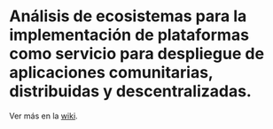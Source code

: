 # Análisis de ecosistemas para la implementación de plataformas como servicio para despliegue de aplicaciones comunitarias, distribuidas y descentralizadas.

Ver más en la [wiki](https://github.com/bitxenia/.github/wiki).
